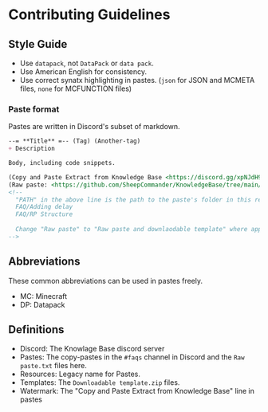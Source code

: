 # Contributing Guidelines

## Style Guide

- Use `datapack`, not `DataPack` or `data pack`.
- Use American English for consistency.
- Use correct synatx highlighting in pastes. (`json` for JSON and MCMETA files, `none` for MCFUNCTION files)

### Paste format
Pastes are written in Discord's subset of markdown. 
```markdown
--= **Title** =-- (Tag) (Another-tag)
+ Description

Body, including code snippets.

(Copy and Paste Extract from Knowledge Base <https://discord.gg/xpNJdH9>)
(Raw paste: <https://github.com/SheepCommander/KnowledgeBase/tree/main/PATH>)
<!-- 
  "PATH" in the above line is the path to the paste's folder in this repo. E.g:
  FAQ/Adding delay
  FAQ/RP Structure
  
  Change "Raw paste" to "Raw paste and downlaodable template" where applicable.
-->

```

## Abbreviations

These common abbreviations can be used in pastes freely.

- MC: Minecraft
- DP: Datapack

## Definitions

- Discord: The Knowlage Base discord server
- Pastes: The copy-pastes in the `#faqs` channel in Discord and the `Raw paste.txt` files here.
- Resources: Legacy name for Pastes.
- Templates: The `Downloadable template.zip` files.
- Watermark: The "Copy and Paste Extract from Knowledge Base" line in pastes
